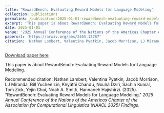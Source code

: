 ```yaml
---
title: "RewardBench: Evaluating Reward Models for Language Modeling"
collection: publications
permalink: /publication/2025-01-01-rewardbench-evaluating-reward-models-for-language-modeling
excerpt: 'This paper is about RewardBench: Evaluating Reward Models for Language Modeling.'
date: 2025-01-01
venue: '2025 Annual Conference of the Nations of the Americas Chapter of the Association for Computational Linguistics (NAACL 2025) Findings'
paperurl: 'https://arxiv.org/abs/2403.13787'
citation: 'Nathan Lambert, Valentina Pyatkin, Jacob Morrison, LJ Miranda, Bill Yuchen Lin, Khyathi Chandu, Nouha Dziri, Sachin Kumar, Tom Zick, Yejin Choi, Noah A. Smith, Hannaneh Hajishirzi. (2025). &quot;RewardBench: Evaluating Reward Models for Language Modeling.&quot; <i>2025 Annual Conference of the Nations of the Americas Chapter of the Association for Computational Linguistics (NAACL 2025) Findings</i>.'
---
```


<a href='https://arxiv.org/abs/2403.13787'>Download paper here</a>

This paper is about RewardBench: Evaluating Reward Models for Language Modeling.

Recommended citation: Nathan Lambert, Valentina Pyatkin, Jacob Morrison, LJ Miranda, Bill Yuchen Lin, Khyathi Chandu, Nouha Dziri, Sachin Kumar, Tom Zick, Yejin Choi, Noah A. Smith, Hannaneh Hajishirzi. (2025). "RewardBench: Evaluating Reward Models for Language Modeling." <i>2025 Annual Conference of the Nations of the Americas Chapter of the Association for Computational Linguistics (NAACL 2025) Findings</i>.